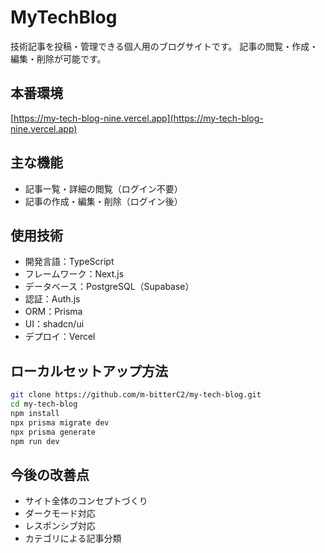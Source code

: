 # MyTechBlog

技術記事を投稿・管理できる個人用のブログサイトです。
記事の閲覧・作成・編集・削除が可能です。

## 本番環境

[https://my-tech-blog-nine.vercel.app](https://my-tech-blog-nine.vercel.app)

## 主な機能

- 記事一覧・詳細の閲覧（ログイン不要）
- 記事の作成・編集・削除（ログイン後）

## 使用技術

- 開発言語：TypeScript
- フレームワーク：Next.js
- データベース：PostgreSQL（Supabase）
- 認証：Auth.js
- ORM：Prisma
- UI：shadcn/ui
- デプロイ：Vercel

## ローカルセットアップ方法

```bash
git clone https://github.com/m-bitterC2/my-tech-blog.git
cd my-tech-blog
npm install
npx prisma migrate dev
npx prisma generate
npm run dev
```

## 今後の改善点

- サイト全体のコンセプトづくり
- ダークモード対応
- レスポンシブ対応
- カテゴリによる記事分類
